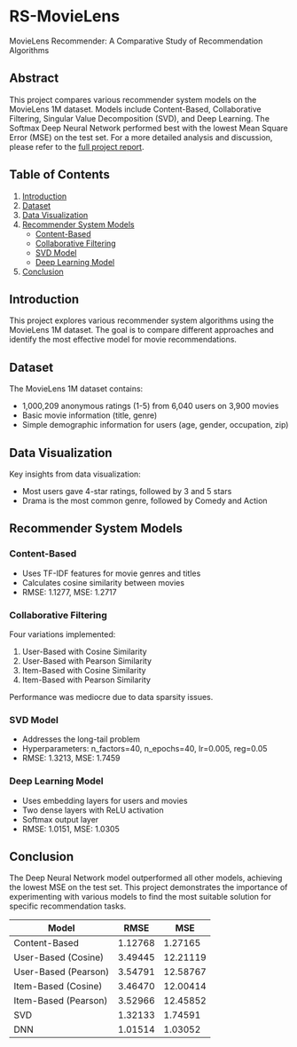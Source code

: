 # RS-MovieLens
MovieLens Recommender: A Comparative Study of Recommendation Algorithms

## Abstract

This project compares various recommender system models on the MovieLens 1M dataset. Models include Content-Based, Collaborative Filtering, Singular Value Decomposition (SVD), and Deep Learning. The Softmax Deep Neural Network performed best with the lowest Mean Square Error (MSE) on the test set. For a more detailed analysis and discussion, please refer to the [full project report](Full_Report.pdf).

## Table of Contents

1. [Introduction](#introduction)
2. [Dataset](#dataset)
3. [Data Visualization](#data-visualization)
4. [Recommender System Models](#recommender-system-models)
   - [Content-Based](#content-based)
   - [Collaborative Filtering](#collaborative-filtering)
   - [SVD Model](#svd-model)
   - [Deep Learning Model](#deep-learning-model)
5. [Conclusion](#conclusion)

## Introduction

This project explores various recommender system algorithms using the MovieLens 1M dataset. The goal is to compare different approaches and identify the most effective model for movie recommendations.

## Dataset

The MovieLens 1M dataset contains:
- 1,000,209 anonymous ratings (1-5) from 6,040 users on 3,900 movies
- Basic movie information (title, genre)
- Simple demographic information for users (age, gender, occupation, zip)

## Data Visualization

Key insights from data visualization:
- Most users gave 4-star ratings, followed by 3 and 5 stars
- Drama is the most common genre, followed by Comedy and Action

## Recommender System Models

### Content-Based

- Uses TF-IDF features for movie genres and titles
- Calculates cosine similarity between movies
- RMSE: 1.1277, MSE: 1.2717

### Collaborative Filtering

Four variations implemented:
1. User-Based with Cosine Similarity
2. User-Based with Pearson Similarity
3. Item-Based with Cosine Similarity
4. Item-Based with Pearson Similarity

Performance was mediocre due to data sparsity issues.

### SVD Model

- Addresses the long-tail problem
- Hyperparameters: n_factors=40, n_epochs=40, lr=0.005, reg=0.05
- RMSE: 1.3213, MSE: 1.7459

### Deep Learning Model

- Uses embedding layers for users and movies
- Two dense layers with ReLU activation
- Softmax output layer
- RMSE: 1.0151, MSE: 1.0305

## Conclusion

The Deep Neural Network model outperformed all other models, achieving the lowest MSE on the test set. This project demonstrates the importance of experimenting with various models to find the most suitable solution for specific recommendation tasks.

| Model | RMSE | MSE |
|-------|------|-----|
| Content-Based | 1.12768 | 1.27165 |
| User-Based (Cosine) | 3.49445 | 12.21119 |
| User-Based (Pearson) | 3.54791 | 12.58767 |
| Item-Based (Cosine) | 3.46470 | 12.00414 |
| Item-Based (Pearson) | 3.52966 | 12.45852 |
| SVD | 1.32133 | 1.74591 |
| DNN | 1.01514 | 1.03052 |

